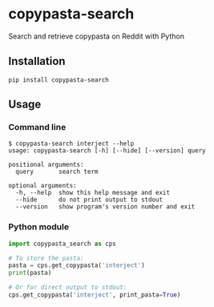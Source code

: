 # copypasta-search

Search and retrieve copypasta on Reddit with Python

## Installation
```
pip install copypasta-search
```

## Usage
### Command line
```
$ copypasta-search interject --help
usage: copypasta-search [-h] [--hide] [--version] query

positional arguments:
  query       search term

optional arguments:
  -h, --help  show this help message and exit
  --hide      do not print output to stdout
  --version   show program's version number and exit
```

### Python module
```python
import copypasta_search as cps

# To store the pasta:
pasta = cps.get_copypasta('interject')
print(pasta)

# Or for direct output to stdout:
cps.get_copypasta('interject', print_pasta=True)
```
